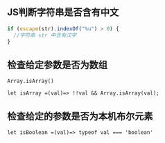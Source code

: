 ## JS判断字符串是否含有中文

```js
if (escape(str).indexOf("%u") > 0) { 
  //字符串 str 中含有汉字 
} 
```

## 检查给定参数是否为数组

`Array.isArray()`

```
let isArray =(val)=> !!val && Array.isArray(val);
```

## 检查给定的参数是否为本机布尔元素

```
let isBoolean =(val)=> typeof val === 'boolean'
```
